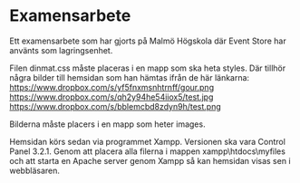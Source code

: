 Examensarbete
=============

Ett examensarbete som har gjorts på Malmö Högskola där Event Store har använts som lagringsenhet.

Filen dinmat.css måste placeras i en mapp som ska heta styles.
Där tillhör några bilder till hemsidan som han hämtas ifrån de här länkarna:
https://www.dropbox.com/s/yf5fnxmsnhtrnff/gour.png
https://www.dropbox.com/s/qh2y94he54iiox5/test.jpg
https://www.dropbox.com/s/bblemcbd8zdyn9h/test.png

Bilderna måste placers i en mapp som heter images.

Hemsidan körs sedan via programmet Xampp. Versionen ska vara Control Panel 3.2.1.
Genom att placera alla filerna i mappen xampp\htdocs\myfiles och att starta en Apache server genom Xampp så kan hemsidan visas sen i webbläsaren.
